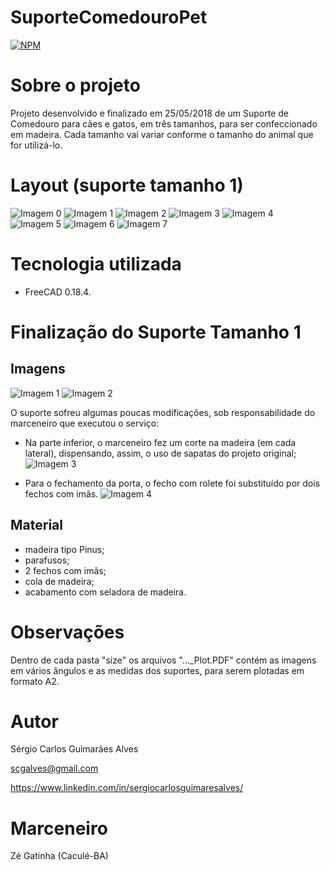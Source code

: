 # SuporteComedouroPet
[![NPM](https://img.shields.io/npm/l/react)](https://github.com/scgalves/SuporteComedouroPet/blob/main/LICENSE)

# Sobre o projeto
Projeto desenvolvido e finalizado em 25/05/2018 de um Suporte de Comedouro para cães e gatos, em três tamanhos, para ser confeccionado em madeira. Cada tamanho vai variar conforme o tamanho do animal que for utilizá-lo.

# Layout (suporte tamanho 1)
![Imagem 0](https://github.com/scgalves/SuporteComedouroPet/blob/main/size1/img/animacao.gif)
![Imagem 1](https://github.com/scgalves/SuporteComedouroPet/blob/main/size1/img/size1-1.png)
![Imagem 2](https://github.com/scgalves/SuporteComedouroPet/blob/main/size1/img/size1-2.png)
![Imagem 3](https://github.com/scgalves/SuporteComedouroPet/blob/main/size1/img/size1-3.png)
![Imagem 4](https://github.com/scgalves/SuporteComedouroPet/blob/main/size1/img/size1-4.png)
![Imagem 5](https://github.com/scgalves/SuporteComedouroPet/blob/main/size1/img/size1-5.png)
![Imagem 6](https://github.com/scgalves/SuporteComedouroPet/blob/main/size1/img/size1-6.png)
![Imagem 7](https://github.com/scgalves/SuporteComedouroPet/blob/main/size1/img/size1-7.png)

# Tecnologia utilizada
* FreeCAD 0.18.4.

# Finalização do Suporte Tamanho 1
## Imagens
![Imagem 1](https://github.com/scgalves/SuporteComedouroPet/blob/main/size1/presentation/final-1.jpeg)
![Imagem 2](https://github.com/scgalves/SuporteComedouroPet/blob/main/size1/presentation/final-2.jpeg)

O suporte sofreu algumas poucas modificações, sob responsabilidade do marceneiro que executou o serviço:
* Na parte inferior, o marceneiro fez um corte na madeira (em cada lateral), dispensando, assim, o uso de sapatas do projeto original;
![Imagem 3](https://github.com/scgalves/SuporteComedouroPet/blob/main/size1/presentation/final-3.jpeg)

* Para o fechamento da porta, o fecho com rolete foi substituído por dois fechos com imãs.
![Imagem 4](https://github.com/scgalves/SuporteComedouroPet/blob/main/size1/presentation/final-4.jpeg)
## Material
* madeira tipo Pinus;
* parafusos;
* 2 fechos com imãs;
* cola de madeira;
* acabamento com seladora de madeira.

# Observações
Dentro de cada pasta "size" os arquivos "..._Plot.PDF" contém as imagens em vários ângulos e as medidas dos suportes, para serem plotadas em formato A2.

# Autor
Sérgio Carlos Guimarães Alves

scgalves@gmail.com

https://www.linkedin.com/in/sergiocarlosguimaresalves/

# Marceneiro
Zé Gatinha (Caculé-BA)

